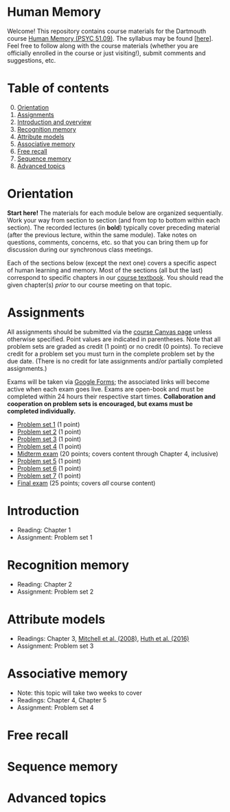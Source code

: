 # Human Memory

Welcome!  This repository contains course materials for the Dartmouth course [Human Memory (PSYC 51.09)](https://pbs.dartmouth.edu/undergraduate/courses-and-syllabi/topics-courses-2020-2021).  The syllabus may be found [[here](https://github.com/ContextLab/human-memory/blob/main/admin/PSYC_51_syllabus.pdf)].  Feel free to follow along with the course materials (whether you are officially enrolled in the course or just visiting!), submit comments and suggestions, etc.

# Table of contents

0. [Orientation](https://github.com/ContextLab/human-memory/blob/main/README.md#orientation)
1. [Assignments](https://github.com/ContextLab/human-memory/blob/main/README.md#assignments)
2. [Introduction and overview](https://github.com/ContextLab/human-memory/blob/main/README.md#introduction-and-overview)
3. [Recognition memory](https://github.com/ContextLab/human-memory/blob/main/README.md#recognition-memory)
4. [Attribute models](https://github.com/ContextLab/human-memory/blob/main/README.md#attribute-models)
5. [Associative memory](https://github.com/ContextLab/human-memory/blob/main/README.md#associative-memory)
6. [Free recall](https://github.com/ContextLab/human-memory/blob/main/README.md#free-recall)
7. [Sequence memory](https://github.com/ContextLab/human-memory/blob/main/README.md#sequence-memory)
8. [Advanced topics](https://github.com/ContextLab/human-memory/blob/main/README.md#advanced-topics)

# Orientation
**Start here!**  The materials for each module below are organized sequentially.  Work your way from section to section (and from top to bottom within each section).  The recorded lectures (in **bold**) typically cover preceding material (after the previous lecture, within the same module). Take notes on questions, comments, concerns, etc. so that you can bring them up for discussion during our synchronous class meetings.

Each of the sections below (except the next one) covers a specific aspect of human learning and memory.  Most of the sections (all but the last) correspond to specific chapters in our [course textbook](https://www.amazon.com/Foundations-Human-Memory-Michael-Kahana/dp/0199387648/ref=sr_1_1?dchild=1&keywords=9780195333244&linkCode=qs&qid=1616513423&s=books&sr=1-1).  You should read the given chapter(s) *prior* to our course meeting on that topic.

# Assignments

All assignments should be submitted via the [course Canvas page](https://canvas.dartmouth.edu/courses/45671) unless otherwise specified.  Point values are indicated in parentheses.  Note that all problem sets are graded as credit (1 point) or no credit (0 points).  To recieve credit for a problem set you must turn in the complete problem set by the due date.  (There is no credit for late assignments and/or partially completed assignments.)

Exams will be taken via [Google Forms](https://docs.google.com/forms/u/0/); the associated links will become active when each exam goes live.  Exams are open-book and must be completed within 24 hours their respective start times.  **Collaboration and cooperation on problem sets is encouraged, but exams must be completed individually.**

- [Problem set 1]() (1 point)
- [Problem set 2]() (1 point)
- [Problem set 3]() (1 point)
- [Problem set 4]() (1 point)
- [Midterm exam]() (20 points; covers content through Chapter 4, inclusive)
- [Problem set 5]() (1 point)
- [Problem set 6]() (1 point)
- [Problem set 7]() (1 point)
- [Final exam]() (25 points; covers *all* course content)

# Introduction
- Reading: Chapter 1
- Assignment: Problem set 1

# Recognition memory
- Reading: Chapter 2
- Assignment: Problem set 2

# Attribute models
- Readings: Chapter 3, [Mitchell et al. (2008)](https://www.dropbox.com/s/b6uc1uyyx4zgzbo/MitcEtal08.pdf), [Huth et al. (2016)](https://www.dropbox.com/s/hvaw9zcu4jho6tm/HuthEtal16.pdf)
- Assignment: Problem set 3

# Associative memory
- Note: this topic will take two weeks to cover
- Readings: Chapter 4, Chapter 5
- Assignment: Problem set 4

# Free recall

# Sequence memory

# Advanced topics
